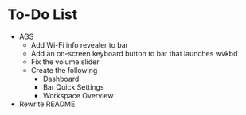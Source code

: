 # To-Do List
 - AGS
   - Add Wi-Fi info revealer to bar
   - Add an on-screen keyboard button to bar that launches wvkbd
   - Fix the volume slider
   - Create the following
     - Dashboard
     - Bar Quick Settings
     - Workspace Overview
 - Rewrite README
